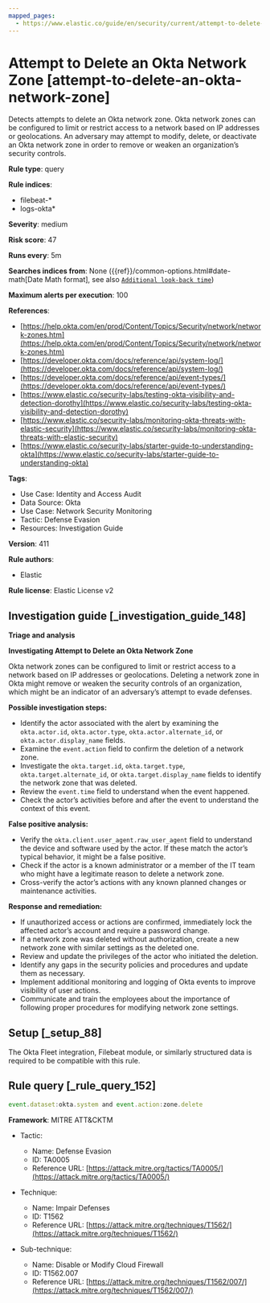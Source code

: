 ```yaml
---
mapped_pages:
  - https://www.elastic.co/guide/en/security/current/attempt-to-delete-an-okta-network-zone.html
---
```


# Attempt to Delete an Okta Network Zone [attempt-to-delete-an-okta-network-zone]

Detects attempts to delete an Okta network zone. Okta network zones can be configured to limit or restrict access to a network based on IP addresses or geolocations. An adversary may attempt to modify, delete, or deactivate an Okta network zone in order to remove or weaken an organization’s security controls.

**Rule type**: query

**Rule indices**:

* filebeat-*
* logs-okta*

**Severity**: medium

**Risk score**: 47

**Runs every**: 5m

**Searches indices from**: None ({{ref}}/common-options.html#date-math[Date Math format], see also [`Additional look-back time`](docs-content://solutions/security/detect-and-alert/create-detection-rule.md#rule-schedule))

**Maximum alerts per execution**: 100

**References**:

* [https://help.okta.com/en/prod/Content/Topics/Security/network/network-zones.htm](https://help.okta.com/en/prod/Content/Topics/Security/network/network-zones.htm)
* [https://developer.okta.com/docs/reference/api/system-log/](https://developer.okta.com/docs/reference/api/system-log/)
* [https://developer.okta.com/docs/reference/api/event-types/](https://developer.okta.com/docs/reference/api/event-types/)
* [https://www.elastic.co/security-labs/testing-okta-visibility-and-detection-dorothy](https://www.elastic.co/security-labs/testing-okta-visibility-and-detection-dorothy)
* [https://www.elastic.co/security-labs/monitoring-okta-threats-with-elastic-security](https://www.elastic.co/security-labs/monitoring-okta-threats-with-elastic-security)
* [https://www.elastic.co/security-labs/starter-guide-to-understanding-okta](https://www.elastic.co/security-labs/starter-guide-to-understanding-okta)

**Tags**:

* Use Case: Identity and Access Audit
* Data Source: Okta
* Use Case: Network Security Monitoring
* Tactic: Defense Evasion
* Resources: Investigation Guide

**Version**: 411

**Rule authors**:

* Elastic

**Rule license**: Elastic License v2

## Investigation guide [_investigation_guide_148]

**Triage and analysis**

**Investigating Attempt to Delete an Okta Network Zone**

Okta network zones can be configured to limit or restrict access to a network based on IP addresses or geolocations. Deleting a network zone in Okta might remove or weaken the security controls of an organization, which might be an indicator of an adversary’s attempt to evade defenses.

**Possible investigation steps:**

* Identify the actor associated with the alert by examining the `okta.actor.id`, `okta.actor.type`, `okta.actor.alternate_id`, or `okta.actor.display_name` fields.
* Examine the `event.action` field to confirm the deletion of a network zone.
* Investigate the `okta.target.id`, `okta.target.type`, `okta.target.alternate_id`, or `okta.target.display_name` fields to identify the network zone that was deleted.
* Review the `event.time` field to understand when the event happened.
* Check the actor’s activities before and after the event to understand the context of this event.

**False positive analysis:**

* Verify the `okta.client.user_agent.raw_user_agent` field to understand the device and software used by the actor. If these match the actor’s typical behavior, it might be a false positive.
* Check if the actor is a known administrator or a member of the IT team who might have a legitimate reason to delete a network zone.
* Cross-verify the actor’s actions with any known planned changes or maintenance activities.

**Response and remediation:**

* If unauthorized access or actions are confirmed, immediately lock the affected actor’s account and require a password change.
* If a network zone was deleted without authorization, create a new network zone with similar settings as the deleted one.
* Review and update the privileges of the actor who initiated the deletion.
* Identify any gaps in the security policies and procedures and update them as necessary.
* Implement additional monitoring and logging of Okta events to improve visibility of user actions.
* Communicate and train the employees about the importance of following proper procedures for modifying network zone settings.


## Setup [_setup_88]

The Okta Fleet integration, Filebeat module, or similarly structured data is required to be compatible with this rule.


## Rule query [_rule_query_152]

```js
event.dataset:okta.system and event.action:zone.delete
```

**Framework**: MITRE ATT&CKTM

* Tactic:

    * Name: Defense Evasion
    * ID: TA0005
    * Reference URL: [https://attack.mitre.org/tactics/TA0005/](https://attack.mitre.org/tactics/TA0005/)

* Technique:

    * Name: Impair Defenses
    * ID: T1562
    * Reference URL: [https://attack.mitre.org/techniques/T1562/](https://attack.mitre.org/techniques/T1562/)

* Sub-technique:

    * Name: Disable or Modify Cloud Firewall
    * ID: T1562.007
    * Reference URL: [https://attack.mitre.org/techniques/T1562/007/](https://attack.mitre.org/techniques/T1562/007/)



